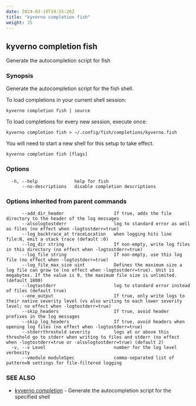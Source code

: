 ```yaml
---
date: 2024-03-10T19:55:26Z
title: "kyverno completion fish"
weight: 35
---
```

## kyverno completion fish

Generate the autocompletion script for fish

### Synopsis

Generate the autocompletion script for the fish shell.

To load completions in your current shell session:

	kyverno completion fish | source

To load completions for every new session, execute once:

	kyverno completion fish > ~/.config/fish/completions/kyverno.fish

You will need to start a new shell for this setup to take effect.


```
kyverno completion fish [flags]
```

### Options

```
  -h, --help              help for fish
      --no-descriptions   disable completion descriptions
```

### Options inherited from parent commands

```
      --add_dir_header                   If true, adds the file directory to the header of the log messages
      --alsologtostderr                  log to standard error as well as files (no effect when -logtostderr=true)
      --log_backtrace_at traceLocation   when logging hits line file:N, emit a stack trace (default :0)
      --log_dir string                   If non-empty, write log files in this directory (no effect when -logtostderr=true)
      --log_file string                  If non-empty, use this log file (no effect when -logtostderr=true)
      --log_file_max_size uint           Defines the maximum size a log file can grow to (no effect when -logtostderr=true). Unit is megabytes. If the value is 0, the maximum file size is unlimited. (default 1800)
      --logtostderr                      log to standard error instead of files (default true)
      --one_output                       If true, only write logs to their native severity level (vs also writing to each lower severity level; no effect when -logtostderr=true)
      --skip_headers                     If true, avoid header prefixes in the log messages
      --skip_log_headers                 If true, avoid headers when opening log files (no effect when -logtostderr=true)
      --stderrthreshold severity         logs at or above this threshold go to stderr when writing to files and stderr (no effect when -logtostderr=true or -alsologtostderr=true) (default 2)
  -v, --v Level                          number for the log level verbosity
      --vmodule moduleSpec               comma-separated list of pattern=N settings for file-filtered logging
```

### SEE ALSO

* [kyverno completion](../kyverno_completion)	 - Generate the autocompletion script for the specified shell

